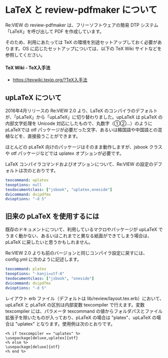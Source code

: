 # LaTeX と review-pdfmaker について
Re:VIEW の review-pdfmaker は、フリーソフトウェアの簡易 DTP システム「LaTeX」を呼び出して PDF を作成しています。

そのため、利用にあたっては TeX の環境を別途セットアップしておく必要があります。OS に応じたセットアップについては、以下の TeX Wiki サイトなどを参照してください。

#### TeX Wiki - TeX入手法
* https://texwiki.texjp.org/?TeX入手法

## upLaTeX について

2016年4月リリースの Re:VIEW 2.0 より、LaTeX のコンパイラのデフォルトが、「pLaTeX」から「upLaTeX」に切り替わりました。upLaTeX は pLaTeX の内部文字処理を Unicode 対応にしたもので、丸数字（①②…）のように pLaTeXでは otf パッケージが必要だった文字、あるいは韓国語や中国語との混植などを、直接扱うことができます。

ほとんどの pLaTeX 向けのパッケージはそのまま動作しますが、jsbook クラスや otf パッケージなどでは uplatex オプションが必要です。

LaTeX コンパイラコマンドおよびオプションについて、Re:VIEW の設定のデフォルトは次のとおりです。

```yaml
texcommand: uplatex
texoptions: null
texdocumentclass: ["jsbook", "uplatex,oneside"]
dvicommand: dvipdfmx
dvioptions: "-d 5"
```

## 旧来の pLaTeX を使用するには

既存のドキュメントについて、利用しているマクロやパッケージが upLaTeX でうまく動かない、あるいはこれまでと異なる紙面ができてしまう場合は、pLaTeX に戻したいと思うかもしれません。

Re:VIEW 2.0 よりも前のバージョンと同じコンパイラ設定に戻すには、config.yml に次のように記述します。

```yaml
texcommand: platex
texoptions: "-kanji=utf-8"
texdocumentclass: ["jsbook", "oneside"]
dvicommand: dvipdfmx
dvioptions: "-d 5"
```

レイアウト erb ファイル（デフォルトは lib/review/layout.tex.erb）において、upLaTeX と pLaTeX の区別は内部変数 texcompiler で行えます。変数 texcompiler には、パラメータ texcommand の値からフォルダパスとファイル拡張子を除いたものが入っており、pLaTeX の場合は "platex"、upLaTeX の場合は "uplatex" となります。使用例は次のとおりです。

```
<% if texcompiler == "uplatex" %>
\usepackage[deluxe,uplatex]{otf}
<% else %>
\usepackage[deluxe]{otf}
<% end %>
```
